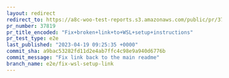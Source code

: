 ```yaml
---
layout: redirect
redirect_to: https://a8c-woo-test-reports.s3.amazonaws.com/public/pr/37819/e2e/index.html
pr_number: 37819
pr_title_encoded: "Fix+broken+link+to+WSL+setup+instructions"
pr_test_type: e2e
last_published: "2023-04-19 09:25:35 +0000"
commit_sha: a9bac53282fd11d2e4ab7ffc4c98e9a940d6776b
commit_message: "Fix link back to the main readme"
branch_name: e2e/fix-wsl-setup-link
---
```

